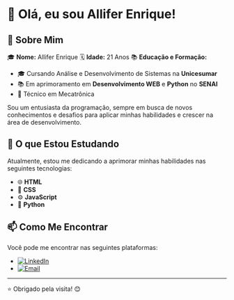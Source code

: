 # 👋 Olá, eu sou Allifer Enrique!

## 🚀 Sobre Mim

🎓 **Nome:** Allifer Enrique
🗓 **Idade:** 21 Anos
📚 **Educação e Formação:**
  * 🎓 Cursando Análise e Desenvolvimento de Sistemas na **Unicesumar**
  * 📚 Em aprimoramento em **Desenvolvimento WEB** e **Python** no **SENAI**
  * 🔧 Técnico em Mecatrônica

Sou um entusiasta da programação, sempre em busca de novos conhecimentos e desafios para aplicar minhas habilidades e crescer na área de desenvolvimento.

## 🌱 O que Estou Estudando

Atualmente, estou me dedicando a aprimorar minhas habilidades nas seguintes tecnologias:

- 🌐 **HTML**
- 🎨 **CSS**
- ⚙️ **JavaScript**
- 🐍 **Python**

## 📫 Como Me Encontrar

Você pode me encontrar nas seguintes plataformas:

- [![LinkedIn](https://img.shields.io/badge/LinkedIn-0077B5?style=for-the-badge&logo=linkedin&logoColor=white)](https://www.linkedin.com/in/allifer-enrique-088549201/)
- [![Email](https://img.shields.io/badge/Email-D14836?style=for-the-badge&logo=gmail&logoColor=white)](mailto:allifer180@hotmail.com)

---

⭐ Obrigado pela visita! 😊
